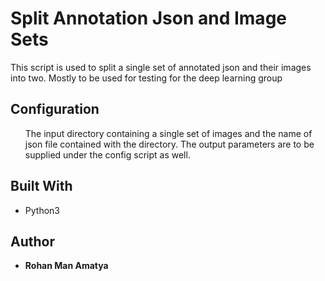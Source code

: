 <h1>Split Annotation Json and Image Sets</h1>
<p>This script is used to split a single set of annotated json and their images into two. Mostly to be used for testing for the deep learning group</p>

<h2>Configuration</h2>
<ul>The input directory containing a single set of images and the name of json file contained with the directory. The output parameters are to be supplied under the config script as well.</ul>

<h2>Built With</h2>
<ul>
<li>Python3</li>
</ul>

<h2>Author</h2>
<ul>
<li><strong>Rohan Man Amatya</strong></li>
</ul>